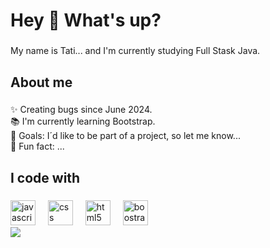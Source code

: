 <h1 align="left">Hey 👋 What's up?</h1>

###

<p align="left">My name is Tati... and I'm currently studying Full Stask Java.</p>

###

<h2 align="left">About me</h2>

###

<p align="left">✨ Creating bugs since June 2024.<br>📚 I'm currently learning Bootstrap.<br>🎯 Goals: I´d like to be part of a project, so let me know...<br>🎲 Fun fact: ...</p>

###

<h2 align="left">I code with</h2>

###

<div align="left">
  <img src="https://cdn.jsdelivr.net/gh/devicons/devicon/icons/javascript/javascript-original.svg" height="40" alt="javascript logo"  />
  <img width="12" />
  <img src="https://icongr.am/devicon/css3-original.svg?size=128&color=currentColor" height="40" alt="css logo"  />
  <img width="12" />
  <img src="https://icongr.am/devicon/html5-original.svg?size=128&color=currentColor" height="40" alt="html5 logo"  />
  <img width="12" />
  <img src="https://icongr.am/devicon/bootstrap-plain-wordmark.svg?size=128&color=ffffff" height="40" alt="boostrap logo"  />
  <img width="12" />
  <!--
  <img src="https://cdn.jsdelivr.net/gh/devicons/devicon/icons/storybook/storybook-original.svg" height="40" alt="storybook logo"  />
  <img width="12" />
  <img src="https://cdn.jsdelivr.net/gh/devicons/devicon/icons/nodejs/nodejs-original.svg" height="40" alt="nodejs logo"  />
  <img width="12" />
  <img src="https://cdn.jsdelivr.net/gh/devicons/devicon/icons/nestjs/nestjs-original.svg" height="40" alt="nestjs logo"  />
  <img width="12" />
  <img src="https://cdn.jsdelivr.net/gh/devicons/devicon/icons/jest/jest-plain.svg" height="40" alt="jest logo"  />
</div>
-->

<div> 
<a href="https://www.linkedin.com/in/tatiana-coimbra-764b6759/" target="_blank"><img src="https://img.shields.io/badge/-LinkedIn-%230077B5?style=for-the-badge&logo=linkedin&logoColor=white" target="_blank"></a> 
</div>
<!--
**Tatidev78/Tatidev78** is a ✨ _special_ ✨ repository because its `README.md` (this file) appears on your GitHub profile.

Here are some ideas to get you started:

- 🔭 I’m currently working on ...
- 🌱 I’m currently learning ...
- 👯 I’m looking to collaborate on ...
- 🤔 I’m looking for help with ...
- 💬 Ask me about ...
- 📫 How to reach me: ...
- 😄 Pronouns: ...
- ⚡ Fun fact: ...
-->
